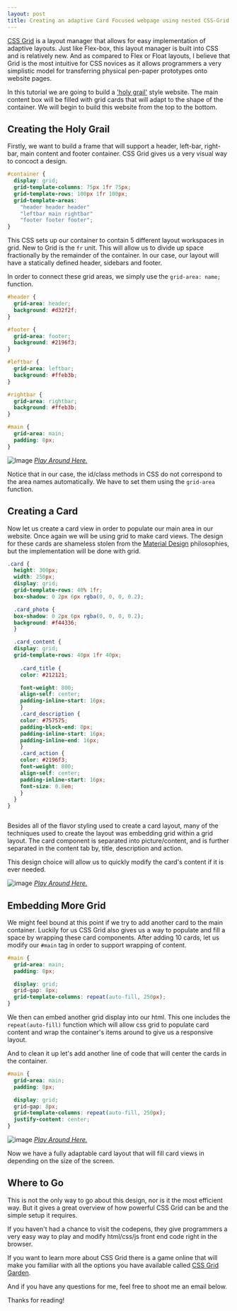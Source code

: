 ```yaml
---
layout: post
title: Creating an adaptive Card Focused webpage using nested CSS-Grid.
---
```


[CSS Grid](https://en.wikipedia.org/wiki/CSS_grid_layout) is a layout manager that allows for easy implementation of adaptive layouts. Just like Flex-box, this layout manager is built into CSS and is relatively new. And as compared to Flex or Float layouts, I believe that Grid is the most intuitive for CSS novices as it allows programmers a very simplistic model for transferring physical pen-paper prototypes onto website pages.

In this tutorial we are going to build a ['holy grail'](https://en.wikipedia.org/wiki/Holy_grail_(web_design)) style website. The main content box will be filled with grid cards that will adapt to the shape of the container. We will begin to build this website from the top to the bottom.

## Creating the Holy Grail

Firstly, we want to build a frame that will support a header, left-bar, right-bar, main content and footer container. CSS Grid gives us a very visual way to concoct a design.
```scss
#container {
  display: grid;
  grid-template-columns: 75px 1fr 75px;
  grid-template-rows: 100px 1fr 100px;
  grid-template-areas:
    "header header header"
    "leftbar main rightbar"
    "footer footer footer";
}
```
This CSS sets up our container to contain 5 different layout workspaces in grid. New to Grid is the `fr` unit. This will allow us to divide up space fractionally by the remainder of the container. In our case, our layout will have a statically defined header, sidebars and footer.

In order to connect these grid areas, we simply use the `grid-area: name;` function.
```css
#header {
  grid-area: header;
  background: #d32f2f;
}

#footer {
  grid-area: footer;
  background: #2196f3;
}

#leftbar {
  grid-area: leftbar;
  background: #ffeb3b;
}

#rightbar {
  grid-area: rightbar;
  background: #ffeb3b;
}

#main {
  grid-area: main;
  padding: 8px;
}
```
![Image](../images/02/helloworld.png)
*[Play Around Here.](https://codepen.io/jwsharpe/pen/BaBeMyJ)*

Notice that in our case, the id/class methods in CSS do not correspond to the area names automatically. We have to set them using the `grid-area` function.

## Creating a Card

Now let us create a card view in order to populate our main area in our website. Once again we will be using grid to make card views. The design for these cards are shameless stolen from the [Material Design](https://material.io/components/cards/) philosophies, but the implementation will be done with grid.

```scss
.card {
  height: 300px;
  width: 250px;
  display: grid;
  grid-template-rows: 40% 1fr;
  box-shadow: 0 2px 6px rgba(0, 0, 0, 0.2);

  .card_photo {
  box-shadow: 0 2px 6px rgba(0, 0, 0, 0.2);
  background: #f44336;
  }

  .card_content {
  display: grid;
  grid-template-rows: 40px 1fr 40px;
  
    .card_title {
    color: #212121;

    font-weight: 800;
    align-self: center;
    padding-inline-start: 16px;
    }
    .card_description {
    color: #757575;
    padding-block-end: 8px;
    padding-inline-start: 16px;
    padding-inline-end: 16px;
    }
    .card_action {
    color: #2196f3;
    font-weight: 800;
    align-self: center;
    padding-inline-start: 16px;
    font-size: 0.8em;
    }
  }
}



```

Besides all of the flavor styling used to create a card layout, many of the techniques used to create the layout was embedding grid within a grid layout. The card component is separated into picture/content, and is further separated in the content tab by, title, description and action.

This design choice will allow us to quickly modify the card's content if it is ever needed.

![image](../images/02/card01.png)
*[Play Around Here.](https://codepen.io/jwsharpe/pen/pozmGbG)*

## Embedding More Grid

We might feel bound at this point if we try to add another card to the main container. Luckily for us CSS Grid also gives us a way to populate and fill a space by wrapping these card components. After adding 10 cards, let us modify our `#main` tag in order to support wrapping of content.
```css
#main {
  grid-area: main;
  padding: 8px;

  display: grid;
  grid-gap: 8px;
  grid-template-columns: repeat(auto-fill, 250px);
}
```
We then can embed another grid display into our html. This one includes the `repeat(auto-fill)` function which will allow css grid to populate card content and wrap the container's items around to give us a responsive layout.

And to clean it up let's add another line of code that will center the cards in the container.

```css
#main {
  grid-area: main;
  padding: 8px;

  display: grid;
  grid-gap: 8px;
  grid-template-columns: repeat(auto-fill, 250px);
  justify-content: center;
}
```

![image](../images/02/cards.png)
*[Play Around Here.](https://codepen.io/jwsharpe/pen/eYOaxRO)*

Now we have a fully adaptable card layout that will fill card views in depending on the size of the screen.

## Where to Go

This is not the only way to go about this design, nor is it the most efficient way. But it gives a great overview of how powerful CSS Grid can be and the simple setup it requires. 

If you haven't had a chance to visit the codepens, they give programmers a very easy way to play and modify html/css/js front end code right in the browser.

If you want to learn more about CSS Grid there is a game online that will make you familiar with all the options you have available called [CSS Grid Garden](https://codepip.com/games/grid-garden/).

And if you have any questions for me, feel free to shoot me an email below.

Thanks for reading!